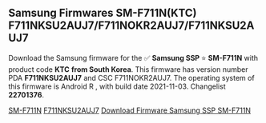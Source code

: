 <h2>Samsung Firmwares SM-F711N(KTC) F711NKSU2AUJ7/F711NOKR2AUJ7/F711NKSU2AUJ7</h2>
Download the Samsung firmware for the ✅ <strong>Samsung SSP </strong> ⭐ <strong>SM-F711N</strong> with product code <strong>KTC</strong> <strong> from South Korea</strong>. This firmware has version number PDA <strong>F711NKSU2AUJ7</strong> and CSC F711NOKR2AUJ7. The operating system of this firmware is Android R , with build date 2021-11-03. Changelist <strong>22701376</strong>.


[SM-F711N](https://samfirm.shop/samsung/model/SM-F711N)
[F711NKSU2AUJ7](https://samfirm.shop/samsung/pda/F711NKSU2AUJ7)
[Download Firmware Samsung SSP SM-F711N](https://samfirm.shop/samsung/firmware/471086)
